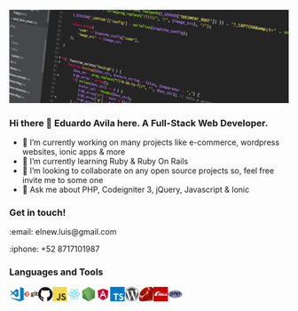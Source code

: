 [![Eduardo Avila](./assets/codeBanner.jpg)](https://eavila.dev)
### Hi there 👋 Eduardo Avila here. A Full-Stack Web Developer.
- 🔭 I’m currently working on many projects like e-commerce, wordpress websites, ionic apps & more
- 🌱 I’m currently learning Ruby & Ruby On Rails
- 👯 I’m looking to collaborate on any open source projects so, feel free invite me to some one
- 💬 Ask me about PHP, Codeigniter 3, jQuery, Javascript & Ionic

<h3>Get in touch!</h3>
<p>:email: elnew.luis@gmail.com</p>
<p>:iphone: +52 8717101987</p>

<h3>Languages and Tools</h3>
<p>
	<a href="https://code.visualstudio.com/" rel="nofollow">
		<img alt="Visual Studio Code" src="https://raw.githubusercontent.com/github/explore/80688e429a7d4ef2fca1e82350fe8e3517d3494d/topics/visual-studio-code/visual-studio-code.png" style="max-width:100%;" width="26px" align="left">
	</a>
	<a href="https://git-scm.com/" rel="nofollow">
		<img alt="Git" src="https://raw.githubusercontent.com/github/explore/80688e429a7d4ef2fca1e82350fe8e3517d3494d/topics/git/git.png" style="max-width:100%;" width="26px" align="left">
	</a>
	<a href="https://github.com/">
		<img alt="GitHub" src="https://raw.githubusercontent.com/github/explore/78df643247d429f6cc873026c0622819ad797942/topics/github/github.png" style="max-width:100%;" width="26px" align="left">
	</a>
	<a href="https://www.javascript.com/" rel="nofollow">
		<img alt="JavaScript" src="https://raw.githubusercontent.com/github/explore/80688e429a7d4ef2fca1e82350fe8e3517d3494d/topics/javascript/javascript.png" style="max-width:100%;" width="26px" align="left">
	</a>
	<a href="https://reactjs.org/" rel="nofollow">
		<img alt="React" src="https://raw.githubusercontent.com/github/explore/80688e429a7d4ef2fca1e82350fe8e3517d3494d/topics/react/react.png" style="max-width:100%;" width="26px" align="left">
	</a>
	<a href="https://nodejs.org/en/" rel="nofollow">
		<img alt="Node.js" src="https://raw.githubusercontent.com/github/explore/80688e429a7d4ef2fca1e82350fe8e3517d3494d/topics/nodejs/nodejs.png" style="max-width:100%;" width="26px" align="left">
	</a>
	<a href="https://angular.io/">
		<img src="https://raw.githubusercontent.com/github/explore/80688e429a7d4ef2fca1e82350fe8e3517d3494d/topics/angular/angular.png" alt="angular"  style="max-width:100%;" width="26px" align="left">
	</a>
	<a href="https://www.typescriptlang.org/">
		<img src="https://raw.githubusercontent.com/github/explore/80688e429a7d4ef2fca1e82350fe8e3517d3494d/topics/typescript/typescript.png" class="rounded-1 mr-3" alt="typescript"  style="max-width:100%;" width="26px" align="left">
	</a>
  	<a href="https://wordpress.org/">
  		<img src="https://raw.githubusercontent.com/github/explore/80688e429a7d4ef2fca1e82350fe8e3517d3494d/topics/wordpress/wordpress.png" alt="wordpress logo" width="26"  style="max-width:100%;" width="26px" align="left">
  	</a>
  	<a href="https://www.ruby-lang.org/es/">
  		<img src="https://raw.githubusercontent.com/github/explore/80688e429a7d4ef2fca1e82350fe8e3517d3494d/topics/ruby/ruby.png" alt="ruby logo"  style="max-width:100%;" width="26px" align="left" >
  	</a>
  	<a href="https://rubyonrails.org/">
  		<img src="https://raw.githubusercontent.com/github/explore/80688e429a7d4ef2fca1e82350fe8e3517d3494d/topics/rails/rails.png" alt="rails logo"  style="max-width:100%;" width="26px" align="left" >
  	</a>
  	<a href="https://www.php.net">
  		<img src="https://raw.githubusercontent.com/github/explore/ccc16358ac4530c6a69b1b80c7223cd2744dea83/topics/php/php.png" alt="php logo"  style="max-width:100%;" width="26px" align="left">
  	</a>
</p>
